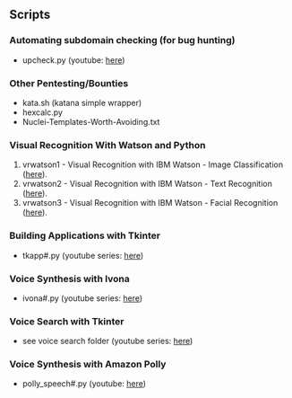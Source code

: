## Scripts

### Automating subdomain checking (for bug hunting)

- upcheck.py (youtube: [here](https://youtu.be/ctaCEs66H1Y))

### Other Pentesting/Bounties

- kata.sh (katana simple wrapper)
- hexcalc.py
- Nuclei-Templates-Worth-Avoiding.txt

### Visual Recognition With Watson and Python

1. vrwatson1 - Visual Recognition with IBM Watson - Image Classification ([here](https://github.com/CristiVlad25/py-scripts-other/blob/master/vrwatson1.py)).
2. vrwatson2 - Visual Recognition with IBM Watson - Text Recognition ([here](https://github.com/CristiVlad25/py-scripts-other/blob/master/vrwatson2.py)).
3. vrwatson3 - Visual Recognition with IBM Watson - Facial Recognition ([here](https://github.com/CristiVlad25/py-scripts-other/blob/master/vrwatson3.py)).

### Building Applications with Tkinter

- tkapp#.py (youtube series: [here](https://www.youtube.com/playlist?list=PLonlF40eS6nyjI_OlR21se8aE1LTtNH1g))

### Voice Synthesis with Ivona

- ivona#.py (youtube series: [here](https://www.youtube.com/playlist?list=PLonlF40eS6nzrbN2lQ63o2bxrHGJcRNxT))

### Voice Search with Tkinter

- see voice search folder (youtube series: [here](https://www.youtube.com/playlist?list=PLonlF40eS6nzkmtPBZJV0J9GIyRapXWIK))

### Voice Synthesis with Amazon Polly

- polly_speech#.py (youtube: [here](https://www.youtube.com/watch?v=nxzAb9r-u5A))
